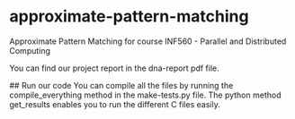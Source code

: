 # approximate-pattern-matching
Approximate Pattern Matching for course INF560 -  Parallel and Distributed Computing

You can find our project report in the dna-report pdf file.


## Run our code
You can compile all the files by running the compile_everything method in the make-tests.py file.
The python method get_results enables you to run the different C files easily.
 
